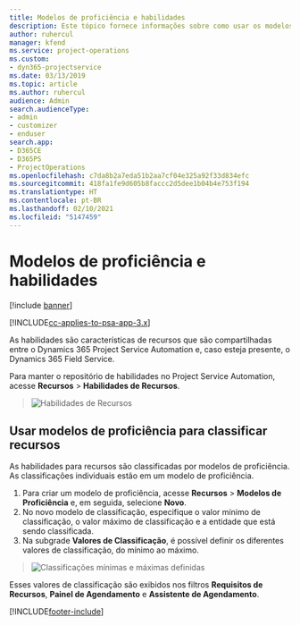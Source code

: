 ```yaml
---
title: Modelos de proficiência e habilidades
description: Este tópico fornece informações sobre como usar os modelos de proficiência e habilidades.
author: ruhercul
manager: kfend
ms.service: project-operations
ms.custom:
- dyn365-projectservice
ms.date: 03/13/2019
ms.topic: article
ms.author: ruhercul
audience: Admin
search.audienceType:
- admin
- customizer
- enduser
search.app:
- D365CE
- D365PS
- ProjectOperations
ms.openlocfilehash: c7da8b2a7eda51b2aa7cf04e325a92f33d834efc
ms.sourcegitcommit: 418fa1fe9d605b8faccc2d5dee1b04b4e753f194
ms.translationtype: HT
ms.contentlocale: pt-BR
ms.lasthandoff: 02/10/2021
ms.locfileid: "5147459"
---
```

# <a name="skills-and-proficiency-models"></a>Modelos de proficiência e habilidades

[!include [banner](../includes/psa-now-project-operations.md)]

[!INCLUDE[cc-applies-to-psa-app-3.x](../includes/cc-applies-to-psa-app-3x.md)]

As habilidades são características de recursos que são compartilhadas entre o Dynamics 365 Project Service Automation e, caso esteja presente, o Dynamics 365 Field Service. 

Para manter o repositório de habilidades no Project Service Automation, acesse **Recursos** \> **Habilidades de Recursos**. 

> ![Habilidades de Recursos](media/Resource-Management-image84.png)

## <a name="use-proficiency-models-to-rate-resources"></a>Usar modelos de proficiência para classificar recursos

As habilidades para recursos são classificadas por modelos de proficiência. As classificações individuais estão em um modelo de proficiência. 

1. Para criar um modelo de proficiência, acesse **Recursos** \> **Modelos de Proficiência** e, em seguida, selecione **Novo**.
2. No novo modelo de classificação, especifique o valor mínimo de classificação, o valor máximo de classificação e a entidade que está sendo classificada.
3. Na subgrade **Valores de Classificação**, é possível definir os diferentes valores de classificação, do mínimo ao máximo.

> ![Classificações mínimas e máximas definidas](media/Resource-Management-image85.png)

Esses valores de classificação são exibidos nos filtros **Requisitos de Recursos**, **Painel de Agendamento** e **Assistente de Agendamento**.


[!INCLUDE[footer-include](../includes/footer-banner.md)]